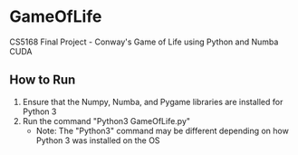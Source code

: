 # GameOfLife
CS5168 Final Project - Conway's Game of Life using Python and Numba CUDA

## How to Run
1. Ensure that the Numpy, Numba, and Pygame libraries are installed for Python 3
2. Run the command "Python3 GameOfLife.py" 
    * Note: The "Python3" command may be different depending on how Python 3 was installed on the OS
